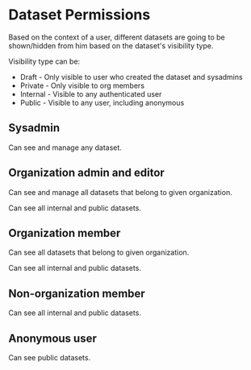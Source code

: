 # Dataset Permissions

Based on the context of a user, different datasets are going to be shown/hidden from him based on the dataset's visibility type.

Visibility type can be:

- Draft - Only visible to user who created the dataset and sysadmins
- Private - Only visible to org members
- Internal - Visible to any authenticated user
- Public - Visible to any user, including anonymous

## Sysadmin

Can see and manage any dataset.

## Organization admin and editor

Can see and manage all datasets that belong to given organization.

Can see all internal and public datasets.

## Organization member

Can see all datasets that belong to given organization.

Can see all internal and public datasets.

## Non-organization member

Can see all internal and public datasets.

## Anonymous user

Can see public datasets.

